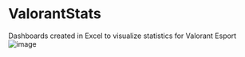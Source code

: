 # ValorantStats
Dashboards created in Excel to visualize statistics for Valorant Esport
![image](https://github.com/AnthonyADang/ValorantStats/assets/89567474/0d57d595-da42-40eb-adf6-175ee40b0586)
